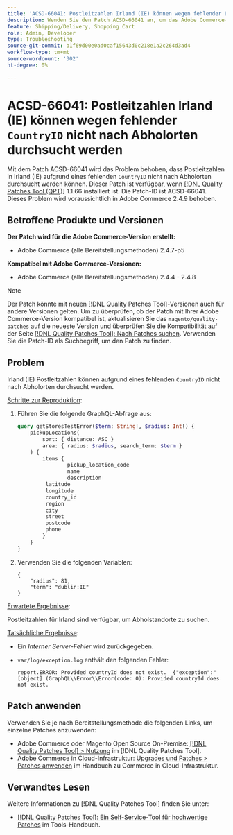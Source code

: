 ```yaml
---
title: 'ACSD-66041: Postleitzahlen Irland (IE) können wegen fehlender Länder-ID nicht nach Abholorten durchsucht werden'
description: Wenden Sie den Patch ACSD-66041 an, um das Adobe Commerce-Problem zu beheben, bei dem Postleitzahlen in Irland (IE) aufgrund einer fehlenden Länder-ID nicht nach Abholorten durchsucht werden konnten.
feature: Shipping/Delivery, Shopping Cart
role: Admin, Developer
type: Troubleshooting
source-git-commit: b1f69d00e0ad0caf15643d0c218e1a2c264d3ad4
workflow-type: tm+mt
source-wordcount: '302'
ht-degree: 0%

---
```



# ACSD-66041: Postleitzahlen Irland (IE) können wegen fehlender `CountryID` nicht nach Abholorten durchsucht werden

Mit dem Patch ACSD-66041 wird das Problem behoben, dass Postleitzahlen in Irland (IE) aufgrund eines fehlenden `CountryID` nicht nach Abholorten durchsucht werden können. Dieser Patch ist verfügbar, wenn [[!DNL Quality Patches Tool (QPT)]](/help/tools/quality-patches-tool/quality-patches-tool-to-self-serve-quality-patches.md) 1.1.66 installiert ist. Die Patch-ID ist ACSD-66041. Dieses Problem wird voraussichtlich in Adobe Commerce 2.4.9 behoben.

## Betroffene Produkte und Versionen

**Der Patch wird für die Adobe Commerce-Version erstellt:**

* Adobe Commerce (alle Bereitstellungsmethoden) 2.4.7-p5

**Kompatibel mit Adobe Commerce-Versionen:**

* Adobe Commerce (alle Bereitstellungsmethoden) 2.4.4 - 2.4.8

>[!NOTE]
>
>Der Patch könnte mit neuen [!DNL Quality Patches Tool]-Versionen auch für andere Versionen gelten. Um zu überprüfen, ob der Patch mit Ihrer Adobe Commerce-Version kompatibel ist, aktualisieren Sie das `magento/quality-patches` auf die neueste Version und überprüfen Sie die Kompatibilität auf der Seite [[!DNL Quality Patches Tool]: Nach Patches suchen](https://experienceleague.adobe.com/tools/commerce-quality-patches/index.html?lang=de). Verwenden Sie die Patch-ID als Suchbegriff, um den Patch zu finden.

## Problem

Irland (IE) Postleitzahlen können aufgrund eines fehlenden `CountryID` nicht nach Abholorten durchsucht werden.

<u>Schritte zur Reproduktion</u>:

1. Führen Sie die folgende GraphQL-Abfrage aus:

   ```graphql
   query getStoresTestError($term: String!, $radius: Int!) {
       pickupLocations(
           sort: { distance: ASC }
           area: { radius: $radius, search_term: $term }
       ) {
           items {
                   pickup_location_code
                   name
                   description
   		    latitude
   		    longitude
   		    country_id
   		    region
   		    city
   		    street
   		    postcode
   		    phone
           }
       }
   }
   ```

1. Verwenden Sie die folgenden Variablen:

   ```
   {
       "radius": 81,
       "term": "dublin:IE"
   }
   ```

<u>Erwartete Ergebnisse</u>:

Postleitzahlen für Irland sind verfügbar, um Abholstandorte zu suchen.

<u>Tatsächliche Ergebnisse</u>:

* Ein *Interner Server-Fehler* wird zurückgegeben.
* `var/log/exception.log` enthält den folgenden Fehler:

  ```
  report.ERROR: Provided countryId does not exist.  {"exception":"[object] (GraphQL\\Error\\Error(code: 0): Provided countryId does not exist.
  ```

## Patch anwenden

Verwenden Sie je nach Bereitstellungsmethode die folgenden Links, um einzelne Patches anzuwenden:

* Adobe Commerce oder Magento Open Source On-Premise: [[!DNL Quality Patches Tool] > Nutzung](/help/tools/quality-patches-tool/usage.md) im [!DNL Quality Patches Tool].
* Adobe Commerce in Cloud-Infrastruktur: [Upgrades und Patches > Patches anwenden](https://experienceleague.adobe.com/docs/commerce-cloud-service/user-guide/develop/upgrade/apply-patches.html?lang=de) im Handbuch zu Commerce in Cloud-Infrastruktur.

## Verwandtes Lesen

Weitere Informationen zu [!DNL Quality Patches Tool] finden Sie unter:

* [[!DNL Quality Patches Tool]: Ein Self-Service-Tool für hochwertige Patches](/help/tools/quality-patches-tool/quality-patches-tool-to-self-serve-quality-patches.md) im Tools-Handbuch.
